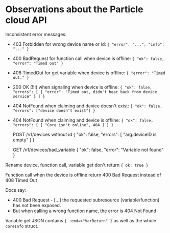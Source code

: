# Observations about the Particle cloud API

Inconsistent error messages:
  - 403 Forbidden for wrong device name or id: `{ "error": "...", "info": "..." }`
  - 400 BadRequest for function call when device is offline: `{ "ok": false, "error": "Timed out" }`
  - 408 TimedOut for get variable when device is offline: `{ "error": "Timed out." }`
  - 200 OK (!!!) when signaling when device is offline: `{ "ok": false, "errors": [ { "error": "Timed out, didn't hear back from device service" } ] }`
  - 404 NotFound when claiming and device doesn't exist: `{ "ok": false, "errors": ["device doesn't exist"] }`
  - 404 NotFound when claiming and device is offline: `{ "ok": false, "errors": [ [ "Core isn't online", 404 ] ] }`

    POST /v1/devices without id
    {
      "ok": false,
      "errors": [
        "arg.deviceID is empty"
      ]
    }
    
    GET /v1/devices/bad_variable
    {
      "ok": false,
      "error": "Variable not found"
    }

Rename device, function call, variable get don't return `{ ok: true }`

Function call when the device is offline return 400 Bad Request instead
of 408 Timed Out

Docs say: 
  - 400 Bad Request - [...] the requested subresource (variable/function) has not been exposed.
  - But when calling a wrong function name, the error is 404 Not Found


Variable get JSON contains `{ :cmd=>"VarReturn" }` as well as the whole `coreInfo` struct.

